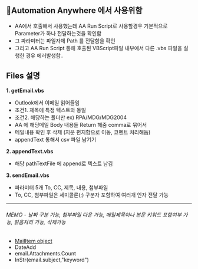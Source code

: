 
## 🥨Automation Anywhere 에서 사용위함
- AA에서 호출해서 사용했는데 AA Run Script로 사용할경우 기본적으로 Parameter가 하나 전달하는것을 확인함
- 그 파라미터는 파일자체 Path 를 전달함을 확인
- 그리고 AA Run Script 통해 호출된 VBScript파일 내부에서 다른 .vbs 파일을 실행한 경우 에러발생함..


## Files 설명

**1. getEmail.vbs**
- Outlook에서 이메일 읽어들임 
- 조건1. 제목에 특정 텍스트와 동일
- 조건2. 해당하는 폴더만 ex) RPA/MDG/MDG2004
- AA 에 해당메일 Body 내용들 Return 해줌 comma로 묶어서
- 메일내용 확인 후 삭제 (지운 편지함으로 이동, 코멘트 처리해둠)
- appendText 통해서 csv 파일 남기기

**2. appendText.vbs**
- 해당 pathTextFile 에 append로 텍스트 남김

**3. sendEmail.vbs**
- 파라미터 5개 To, CC, 제목, 내용, 첨부파일
- To, CC, 첨부파일은 세미콜론(;) 구분자 포함하여 여러개 인자 전달 가능

---

###### MEMO - 날짜 구분 가능, 첨부파일 다운 가능, 메일제목이나 본문 키워드 포함여부 가능, 읽음처리 가능, 삭제가능
- [MailItem object](https://docs.microsoft.com/en-us/office/vba/api/outlook.mailitem)
- DateAdd
- email.Attachments.Count
- InStr(email.subject,"keyword")
